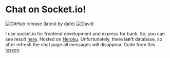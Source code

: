 # Chat on Socket.io!
 
![GitHub release (latest by date)](https://img.shields.io/github/v/release/mezgoodle/chat-js)
![David](https://img.shields.io/david/mezgoodle/chat-js)

I use socket.io for frontend development and express for back. So, you can see result [here](https://chat-js-mezgoodle.herokuapp.com/). Hosted on [Heroku](https://www.heroku.com/). Unfortunately, there **isn't** database, so after refresh the chat page all messages will disappear. Code from this [lesson](https://www.youtube.com/watch?v=sERdzQCpJNA).
